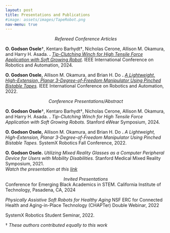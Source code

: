 ```yaml
---
layout: post
title: Presentations and Publications
#image: assets/images/TapeRobot.png
nav-menu: true
---
```


<center><em>Refereed Conference Articles</em></center>

**O. Godson Osele**&dagger;, Kentaro Barhydt&dagger;, Nicholas Cerone, Allison M. Okamura, and Harry H. Asada.  **.** _[Tip-Clutching Winch for High Tensile Force Application with Soft Growing Robot](https://ieeexplore.ieee.org/document/10610362)._ IEEE International Conference on Robotics and Automation, 2024. 

**O. Godson Osele,** Allison M. Okamura, and Brian H. Do **.** _[A Lightweight, High-Extension, Planar 3-Degree-of-Freedom Manipulator Using Pinched Bistable Tapes](https://ieeexplore.ieee.org/stamp/stamp.jsp?arnumber=9811976)._ IEEE International Conference on Robotics and Automation, 2022.

<center><em>Conference Presentations/Abstract</em></center>

**O. Godson Osele**&dagger;, Kentaro Barhydt&dagger;, Nicholas Cerone, Allison M. Okamura, and Harry H. Asada.  **.** _Tip-Clutching Winch for High Tensile Force Application with Soft Growing Robots._ Stanford eWear Symposium, 2024. 

**O. Godson Osele,** Allison M. Okamura, and Brian H. Do **.** _A Lightweight, High-Extension, Planar 3-Degree-of-Freedom Manipulator Using Pinched Bistable Tapes._ SystemX Robotics Fall Conference, 2022.

**O. Godson Osele.** _Utilizing Mixed Reality Glasses as a Computer Peripheral Device for Users with Mobility Disabilities._ Stanford Medical Mixed Reality Symposium, 2021.<br>_Watch the presentation at this [link](https://www.youtube.com/watch?v=D6Vt6CaK1L4&t=1730s)_

<center><em>Invited Presentations</em></center>
Conference for Emerging Black Academics in STEM. California Institute of Technology, Pasadena, CA, 2024

_Physically Assistive Soft Robots for Healthy Aging_ NSF ERC for Connected Health and Aging-in-Place Technology (CHAPTer) Double Webinar, 2022

SystemX Robotics Student Seminar, 2022.

&dagger; *These authors contributed equally to this work*